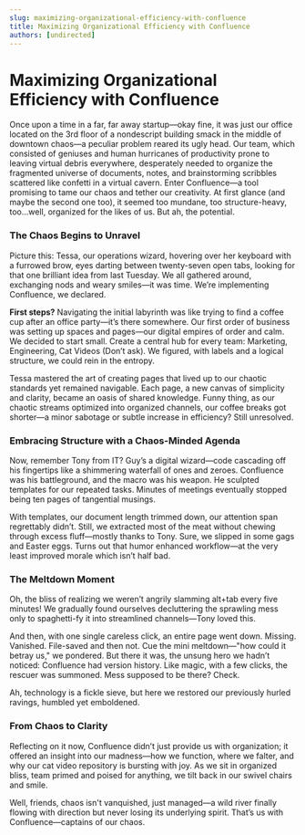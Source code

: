 ```yaml
---
slug: maximizing-organizational-efficiency-with-confluence
title: Maximizing Organizational Efficiency with Confluence
authors: [undirected]
---
```



# Maximizing Organizational Efficiency with Confluence

Once upon a time in a far, far away startup—okay fine, it was just our office located on the 3rd floor of a nondescript building smack in the middle of downtown chaos—a peculiar problem reared its ugly head. Our team, which consisted of geniuses and human hurricanes of productivity prone to leaving virtual debris everywhere, desperately needed to organize the fragmented universe of documents, notes, and brainstorming scribbles scattered like confetti in a virtual cavern. Enter Confluence—a tool promising to tame our chaos and tether our creativity. At first glance (and maybe the second one too), it seemed too mundane, too structure-heavy, too...well, organized for the likes of us. But ah, the potential.

### The Chaos Begins to Unravel

Picture this: Tessa, our operations wizard, hovering over her keyboard with a furrowed brow, eyes darting between twenty-seven open tabs, looking for that one brilliant idea from last Tuesday. We all gathered around, exchanging nods and weary smiles—it was time. We’re implementing Confluence, we declared. 

**First steps?** Navigating the initial labyrinth was like trying to find a coffee cup after an office party—it’s there somewhere. Our first order of business was setting up spaces and pages—our digital empires of order and calm. We decided to start small. Create a central hub for every team: Marketing, Engineering, Cat Videos (Don’t ask). We figured, with labels and a logical structure, we could rein in the entropy. 

Tessa mastered the art of creating pages that lived up to our chaotic standards yet remained navigable. Each page, a new canvas of simplicity and clarity, became an oasis of shared knowledge. Funny thing, as our chaotic streams optimized into organized channels, our coffee breaks got shorter—a minor sabotage or subtle increase in efficiency? Still unresolved.

### Embracing Structure with a Chaos-Minded Agenda

Now, remember Tony from IT? Guy’s a digital wizard—code cascading off his fingertips like a shimmering waterfall of ones and zeroes. Confluence was his battleground, and the macro was his weapon. He sculpted templates for our repeated tasks. Minutes of meetings eventually stopped being ten pages of tangential musings.

With templates, our document length trimmed down, our attention span regrettably didn’t. Still, we extracted most of the meat without chewing through excess fluff—mostly thanks to Tony. Sure, we slipped in some gags and Easter eggs. Turns out that humor enhanced workflow—at the very least improved morale which isn’t half bad.

### The Meltdown Moment

Oh, the bliss of realizing we weren’t angrily slamming alt+tab every five minutes! We gradually found ourselves decluttering the sprawling mess only to spaghetti-fy it into streamlined channels—Tony loved this. 

And then, with one single careless click, an entire page went down. Missing. Vanished. File-saved and then not. Cue the mini meltdown—"how could it betray us," we pondered. But there it was, the unsung hero we hadn’t noticed: Confluence had version history. Like magic, with a few clicks, the rescuer was summoned. Mess supposed to be there? Check.

Ah, technology is a fickle sieve, but here we restored our previously hurled ravings, humbled yet emboldened.

### From Chaos to Clarity

Reflecting on it now, Confluence didn’t just provide us with organization; it offered an insight into our madness—how we function, where we falter, and why our cat video repository is bursting with joy. As we sit in organized bliss, team primed and poised for anything, we tilt back in our swivel chairs and smile. 

Well, friends, chaos isn't vanquished, just managed—a wild river finally flowing with direction but never losing its underlying spirit. That’s us with Confluence—captains of our chaos.

